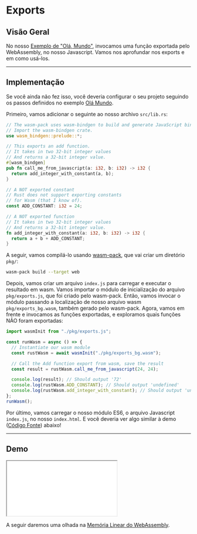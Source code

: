 # Exports

## Visão Geral
No nosso [Exemplo de "Olá, Mundo"](/example-redirect?exampleName=hello-world), invocamos uma função exportada pelo WebAssembly, no nosso Javascript. Vamos nos aprofundar nos exports e em como usá-los.

---

## Implementação

Se você ainda não fez isso, você deveria configurar o seu projeto seguindo os passos definidos no exemplo [Olá Mundo](/example-redirect?exampleName=hello-world).

Primeiro, vamos adicionar o seguinte ao nosso archivo `src/lib.rs`:

```rust
// The wasm-pack uses wasm-bindgen to build and generate JavaScript binding file.
// Import the wasm-bindgen crate.
use wasm_bindgen::prelude::*;

// This exports an add function.
// It takes in two 32-bit integer values
// And returns a 32-bit integer value.
#[wasm_bindgen]
pub fn call_me_from_javascript(a: i32, b: i32) -> i32 {
  return add_integer_with_constant(a, b);
}

// A NOT exported constant
// Rust does not support exporting constants
// for Wasm (that I know of).
const ADD_CONSTANT: i32 = 24;

// A NOT exported function
// It takes in two 32-bit integer values
// And returns a 32-bit integer value.
fn add_integer_with_constant(a: i32, b: i32) -> i32 {
  return a + b + ADD_CONSTANT;
}
```

A seguir, vamos compilá-lo usando [wasm-pack](https://github.com/rustwasm/wasm-pack), que vai criar um diretório `pkg/`:

```bash
wasm-pack build --target web
```

Depois, vamos criar um arquivo `index.js` para carregar e executar o resultado em wasm. Vamos importar o módulo de inicialização do arquivo `pkg/exports.js`, que foi criado pelo wasm-pack. Então, vamos invocar o módulo passando a localização de nosso arquivo wasm `pkg/exports_bg.wasm`, também gerado pelo wasm-pack. Agora, vamos em frente e invocamos as funções exportadas, e exploramos quais funções NÃO foram exportadas:

```javascript
import wasmInit from "./pkg/exports.js";

const runWasm = async () => {
  // Instantiate our wasm module
  const rustWasm = await wasmInit("./pkg/exports_bg.wasm");

  // Call the Add function export from wasm, save the result
  const result = rustWasm.call_me_from_javascript(24, 24);

  console.log(result); // Should output '72'
  console.log(rustWasm.ADD_CONSTANT); // Should output 'undefined'
  console.log(rustWasm.add_integer_with_constant); // Should output 'undefined'
};
runWasm();
```

Por último, vamos carregar o nosso módulo ES6, o arquivo Javascript `index.js`, no nosso `index.html`. E você deveria ver algo similar à demo ([Código Fonte](/source-redirect?path=examples/exports/demo/rust)) abaixo!

---

## Demo

<iframe title="Rust Demo" src="/demo-redirect?example-name=exports"></iframe>

A seguir daremos uma olhada na [Memória Linear do WebAssembly](/example-redirect?exampleName=webassembly-linear-memory).
